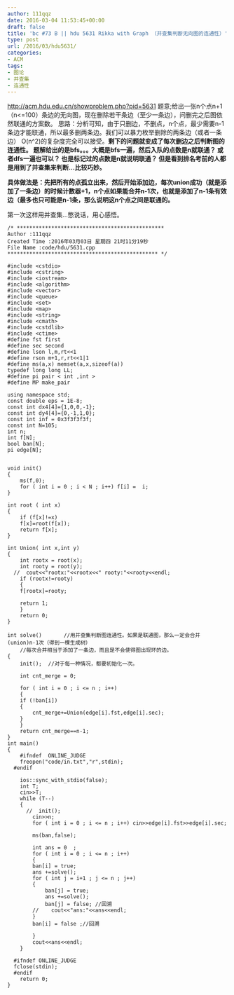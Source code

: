 ```yaml
---
author: 111qqz
date: 2016-03-04 11:53:45+00:00
draft: false
title: 'bc #73 B || hdu 5631 Rikka with Graph （并查集判断无向图的连通性）'
type: post
url: /2016/03/hdu5631/
categories:
- ACM
tags:
- 图论
- 并查集
- 连通性
---
```


http://acm.hdu.edu.cn/showproblem.php?pid=5631
题意;给出一张n个点n+1（n<=100）条边的无向图，现在删除若干条边（至少一条边），问删完之后图依然联通的方案数。
思路：分析可知，由于只删边，不删点，n个点，最少需要n-1条边才能联通，所以最多删两条边。我们可以暴力枚举删除的两条边（或者一条边） O(n^2)的复杂度完全可以接受。**剩下的问题就变成了每次删边之后判断图的连通性。 题解给出的是bfs。。。大概是bfs一遍，然后入队的点数是n就联通？ 或者dfs一遍也可以？ 也是标记过的点数是n就说明联通？ 但是看到排名考前的人都是用到了并查集来判断...比较巧妙。**

**具体做法是：先把所有的点孤立出来，然后开始添加边，每次union成功（就是添加了一条边）的时候计数器+1，n个点如果能合并n-1次，也就是添加了n-1条有效边（最多也只可能是n-1条，那么说明这n个点之间是联通的。**

第一次这样用并查集...憋说话，用心感悟。






    
    /* ***********************************************
    Author :111qqz
    Created Time :2016年03月03日 星期四 21时11分19秒
    File Name :code/hdu/5631.cpp
    ************************************************ */
    
    #include <cstdio>
    #include <cstring>
    #include <iostream>
    #include <algorithm>
    #include <vector>
    #include <queue>
    #include <set>
    #include <map>
    #include <string>
    #include <cmath>
    #include <cstdlib>
    #include <ctime>
    #define fst first
    #define sec second
    #define lson l,m,rt<<1
    #define rson m+1,r,rt<<1|1
    #define ms(a,x) memset(a,x,sizeof(a))
    typedef long long LL;
    #define pi pair < int ,int >
    #define MP make_pair
    
    using namespace std;
    const double eps = 1E-8;
    const int dx4[4]={1,0,0,-1};
    const int dy4[4]={0,-1,1,0};
    const int inf = 0x3f3f3f3f;
    const int N=105;
    int n;
    int f[N];
    bool ban[N];
    pi edge[N];
    
    
    void init()
    {
        ms(f,0);
        for ( int i = 0 ; i < N ; i++) f[i] =  i;
    }
    
    int root ( int x)
    {
        if (f[x]!=x)
        f[x]=root(f[x]);
        return f[x];
    }
    
    int Union( int x,int y)
    {
        int rootx = root(x);
        int rooty = root(y);
      //  cout<<"rootx:"<<rootx<<" rooty:"<<rooty<<endl;
        if (rootx!=rooty)
        {
        f[rootx]=rooty;
        
        return 1;
        }
        return 0;
    }
    
    int solve()       //用并查集判断图连通性。如果是联通图，那么一定会合并(union)n-1次（得到一棵生成树）      
        //每次合并相当于添加了一条边，而且是不会使得图出现环的边。
    {
        init();  //对于每一种情况，都要初始化一次。
    
        int cnt_merge = 0;
        
        for ( int i = 0 ; i <= n ; i++)
        {
        if (!ban[i])
        {
            cnt_merge+=Union(edge[i].fst,edge[i].sec);
        }
        }
        return cnt_merge==n-1;
    }
    int main()
    {
        #ifndef  ONLINE_JUDGE 
        freopen("code/in.txt","r",stdin);
      #endif
    
        ios::sync_with_stdio(false);
        int T;
        cin>>T;          
        while (T--)
        {
          //  init();
            cin>>n;
            for ( int i = 0 ; i <= n ; i++) cin>>edge[i].fst>>edge[i].sec;
    
            ms(ban,false);
    
            int ans = 0  ;
            for ( int i = 0 ; i <= n ; i++)
            {
            ban[i] = true;
            ans +=solve();
            for ( int j = i+1 ; j <= n ; j++)
            {
                ban[j] = true;
                ans +=solve();
                ban[j] = false; //回溯
            //    cout<<"ans:"<<ans<<endl;
            }
            ban[i] = false ;//回溯
            
            }
            cout<<ans<<endl;
        }
    
      #ifndef ONLINE_JUDGE  
      fclose(stdin);
      #endif
        return 0;
    }
    
